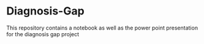 # Diagnosis-Gap
This repository contains a notebook as well as the power point presentation for the diagnosis gap project
